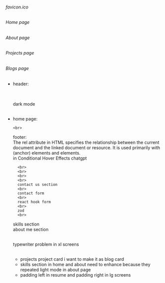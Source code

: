 ###### favicon.ico

###### Home page

###### About page

###### Projects page

###### Blogs page

- header:

  <br>
  <br>
  dark mode
  <br>
  <br>

- home page:
  <br>

      <br>

  footer:
  <br>
  The rel attribute in HTML specifies the relationship between the current document and the linked document or resource. It is used primarily with <a> (anchor) elements and <link> elements.
  <br>
  in Conditional Hover Effects chatgpt

        <br>
        <br>
        <br>
        <br>
        contact us section
        <br>
        contact form
        <br>
        react hook form
        <br>
        zod
        <br>

  skills section
  <br>
  about me section

    <br>
  typewriter problem in xl screens

    <br>


    <br>


    - projects project card i want to make it as blog card
    - skills section in home and about need to enhance because they repeated
    light mode in about page
    - padding left in resume and padding right in lg screens
    
